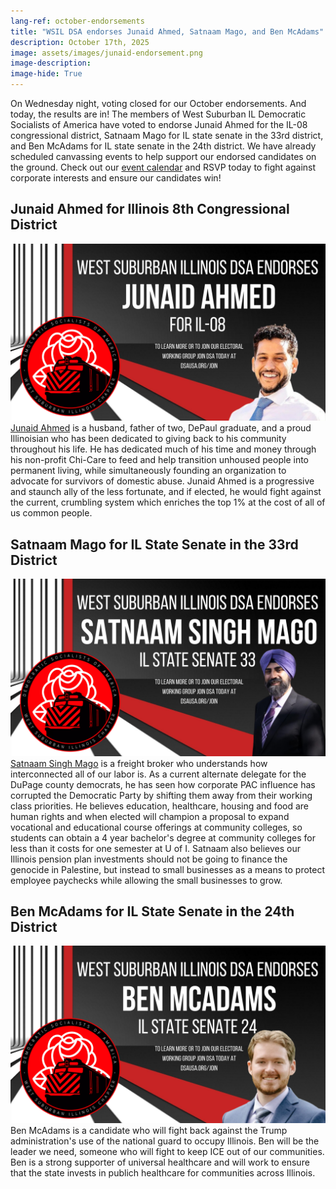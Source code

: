 ```yaml
---
lang-ref: october-endorsements
title: "WSIL DSA endorses Junaid Ahmed, Satnaam Mago, and Ben McAdams"
description: October 17th, 2025
image: assets/images/junaid-endorsement.png
image-description:
image-hide: True
---
```


On Wednesday night, voting closed for our October endorsements.  And today, the results are in!  The members of West Suburban IL Democratic Socialists of America have voted to endorse Junaid Ahmed for the IL-08 congressional district, Satnaam Mago for IL state senate in the 33rd district, and Ben McAdams for IL state senate in the 24th district.  We have already scheduled canvassing events to help support our endorsed candidates on the ground.  Check out our [event calendar](/events) and RSVP today to fight against corporate interests and ensure our candidates win!

## Junaid Ahmed for Illinois 8th Congressional District
![WSIL DSA Endorses Junaid Ahmed for Illinois 8th Congressional](/assets/images/junaid-endorsement.png)
[Junaid Ahmed](https://junaidforus.com/) is a husband, father of two, DePaul graduate, and a proud Illinoisian who has been dedicated to giving back to his community throughout his life. He has dedicated much of his time and money through his non-profit Chi-Care to feed and help transition unhoused people into permanent living, while simultaneously founding an organization to advocate for survivors of domestic abuse. Junaid Ahmed is a progressive and staunch ally of the less fortunate, and if elected, he would fight against the current, crumbling system which enriches the top 1% at the cost of all of us common people.

## Satnaam Mago for IL State Senate in the 33rd District
![WSIL DSA Endorses Satnaam Mago for IL Senate in the 33rd](/assets/images/satnaam-endorsement.png)
[Satnaam Singh Mago](https://www.letsgomago.com/) is a freight broker who understands how interconnected all of our labor is. As a current alternate delegate for the DuPage county democrats, he has seen how corporate PAC influence has corrupted the Democratic Party by shifting them away from their working class priorities. He believes education, healthcare, housing and food are human rights and when elected will champion a proposal to expand vocational and educational course offerings at community colleges, so students can obtain a 4 year bachelor's degree at community colleges for less than it costs for one semester at U of I. Satnaam also believes our Illinois pension plan investments should not be going to finance the genocide in Palestine, but instead to small businesses as a means to protect employee paychecks while allowing the small businesses to grow.

## Ben McAdams for IL State Senate in the 24th District
![WSIL DSA Endorses Ben McAdams for IL Senate in the 24th](/assets/images/ben-endorsement.png)
Ben McAdams is a candidate who will fight back against the Trump administration's use of the national guard to occupy Illinois.  Ben will be the leader we need, someone who will fight to keep ICE out of our communities.  Ben is a strong supporter of universal healthcare and will work to ensure that the state invests in publich healthcare for communities across Illinois.
